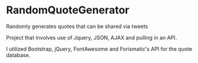 # RandomQuoteGenerator
Randomly generates quotes that can be shared via tweets



Project that involves use of Jquery, JSON, AJAX and pulling in an API.

I utilized Bootstrap, jQuery, FontAwesome and Forismatic's API for the quote database.
